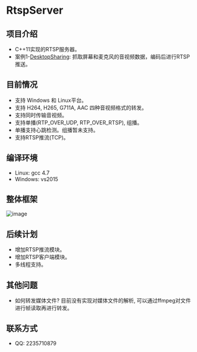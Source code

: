 # RtspServer

项目介绍
-
* C++11实现的RTSP服务器。
* 案例1-[DesktopSharing](https://github.com/PHZ76/DesktopSharing): 抓取屏幕和麦克风的音视频数据，编码后进行RTSP推送。

目前情况
-
* 支持 Windows 和 Linux平台。
* 支持 H264, H265, G711A, AAC 四种音视频格式的转发。
* 支持同时传输音视频。
* 支持单播(RTP_OVER_UDP, RTP_OVER_RTSP), 组播。
* 单播支持心跳检测。组播暂未支持。
* 支持RTSP推流(TCP)。

编译环境
-
* Linux: gcc 4.7
* Windows: vs2015

整体框架<br>
-
![image](https://github.com/PHZ76/RtspServer/blob/master/pic/1.pic.JPG) 

后续计划
-
* 增加RTSP推流模块。
* 增加RTSP客户端模块。
* 多线程支持。

其他问题
-
* 如何转发媒体文件? 目前没有实现对媒体文件的解析, 可以通过ffmpeg对文件进行帧读取再进行转发。

联系方式
-
* QQ: 2235710879

